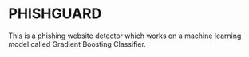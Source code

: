 # PHISHGUARD
This is a phishing website detector which works on a machine learning model called Gradient Boosting Classifier.

